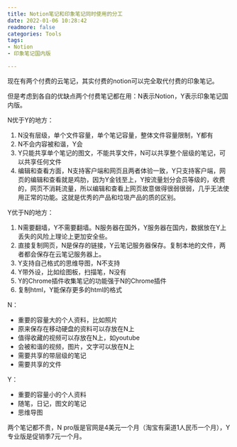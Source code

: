 ```yaml
---
title: Notion笔记和印象笔记同时使用的分工
date: 2022-01-06 10:28:42
readmore: false
categories: Tools
tags:
- Notion
- 印象笔记国内版

---
```


现在有两个付费的云笔记，其实付费的notion可以完全取代付费的印象笔记。

但是考虑到各自的优缺点两个付费笔记都在用：N表示Notion，Y表示印象笔记国内版。

N优于Y的地方：
1. N没有层级，单个文件容量，单个笔记容量，整体文件容量限制，Y都有
2. N不会内容被和谐，Y会
3. Y只能共享单个笔记的图文，不能共享文件，N可以共享整个层级的笔记，可以共享任何文件
4. 编辑和查看方面，N支持客户端和网页且两者体验一致，Y只支持客户端，网页的编辑和查看就是鸡肋，因为Y金钱至上，Y按流量划分会员等级的，收费的，网页不消耗流量，所以编辑和查看上网页故意做得很弱很弱，几乎无法使用正常的功能。这就是优秀的产品和垃圾产品的质的区别。

Y优于N的地方：
1. N需要翻墙，Y不需要翻墙。N服务器在国外，Y服务器在国内，数据放在Y上丢失的风险上理论上更加安全些。
2. 直接复制网页，N是保存的链接，Y云笔记服务器保存。复制本地的文件，两者都会保存在云笔记服务器上。
3. Y支持自己格式的思维导图，N不支持
4. Y带外设，比如绘图板，扫描笔，N没有
5. Y的Chrome插件收集笔记的功能强于N的Chrome插件
6. 复制html，Y能保存更多的html的格式

N：
* 重要的容量大的个人资料，比如照片
* 原来保存在移动硬盘的资料可以存放在N上
* 值得收藏的视频可以存放在N上，如youtube
* 会被和谐的视频，图片，文字可以放在N上
* 需要共享的带层级的笔记
* 需要共享的文件

Y：
* 重要的容量小的个人资料
* 随笔，日记，图文的笔记
* 思维导图

两个笔记都不贵，N pro版是官网是4美元一个月（淘宝有渠道1人民币一个月），Y专业版是促销季7元一个月。
